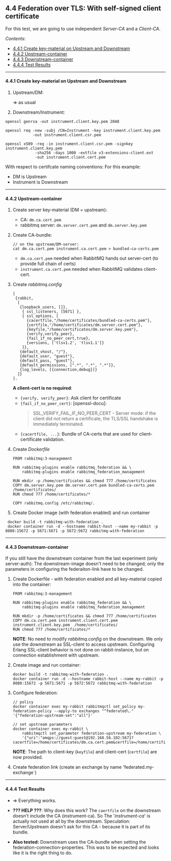 
## 4.4 Federation over TLS: With self-signed client certificate

For this test, we are going to use independent *Server-CA* and a *Client-CA*.


*Contents*:
- [4.4.1 Create key-material on Upstream and Downstream](#441-create-key-material-on-upstream-and-downstream)
- [4.4.2 Upstream-container](#442-upstream-container)
- [4.4.3 Downstream-container](#443-downstream-container)
- [4.4.4 Test Results](#444-test-results)

---

#### 4.4.1 Create key-material on Upstream and Downstream

1. Upstream/DM: 

   => as usual

2. Downstream/Instrument:

````
openssl genrsa -out instrument.client.key.pem 2048

openssl req -new -subj /CN=Instrument -key instrument.client.key.pem 
            -out instrument.client.csr.pem

openssl x509 -req -in instrument.client.csr.pem -signkey instrument.client.key.pem 
             -sha256 -days 1000 -extfile v3-extensions-client.ext 
             -out instrument.client.cert.pem 
````

With respect to certifcate naming conventions: For this example:
- DM is Upstream
- Instrument is Downstream 

---

#### 4.4.2 Upstream-container

1. Create server key-material (DM = upstream):
   - CA: `dm.ca.cert.pem` 
   - rabbitmq server: `dm.server.cert.pem` and `dm.server.key.pem`


2. Create CA-bundle:
   ````
   // on the upstream/DM-server: 
   cat dm.ca.cert.pem instrument.ca.cert.pem > bundled-ca-certs.pem
   ````
   - `dm.ca.cert.pem` needed when RabbitMQ hands out server-cert (to provide full chain of certs)
   - `instrument.ca.cert.pem` needed when RabbitMQ validates client-cert.
   

3. Create *rabbitmq.config*
   ````
   [
    {rabbit,
     [
      {loopback_users, []},
       { ssl_listeners, [5671] },
       { ssl_options, [
         {cacertfile,"/home/certificates/bundled-ca-certs.pem"},
         {certfile,"/home/certificates/dm.server.cert.pem"},
         {keyfile,"/home/certificates/dm.server.key.pem"},
         {verify,verify_peer},
         {fail_if_no_peer_cert,true},
         {versions, ['tlsv1.2', 'tlsv1.1']}
       ]},
      {default_vhost, "/"},
      {default_user, "guest"},
      {default_pass, "guest"},
      {default_permissions, [".*", ".*", ".*"]},
      {log_levels, [{connection,debug}]}	
     ]}
   ].
   ````
     
    **A client-cert is no required**:
      - `{verify, verify_peer}`: Ask client for certificate
      - `{fail_if_no_peer_cert}`: [openssl-docu]: 
        > SSL_VERIFY_FAIL_IF_NO_PEER_CERT - Server mode: if the client did not return a certificate, the TLS/SSL handshake is immediately terminated.
      - `{cacertfile, ...}`: Bundle of CA-certs that are used for client-certificate validation.


4. Create *Dockerfile*
   ````
   FROM rabbitmq:3-management

   RUN rabbitmq-plugins enable rabbitmq_federation && \ 
       rabbitmq-plugins enable rabbitmq_federation_management

   RUN mkdir -p /home/certificates && chmod 777 /home/certificates
   COPY dm.server.key.pem dm.server.cert.pem bundled-ca-certs.pem /home/certificates/
   RUN chmod 777 /home/certificates/*

   COPY rabbitmq.config /etc/rabbitmq/.
   ````


5. Create Docker image (with federation enabled) and run container
  ````
   docker build -t rabbitmq-with-federation .  
   docker container run -d --hostname rabbit-host --name my-rabbit -p 8080:15672 -p 5671:5671 -p 5672:5672 rabbitmq-with-federation 
  ````

---

#### 4.4.3 Downstream-container

If you still have the downstream container from the last experiment (only server-auth): 
The downstream-image doesn't need to be changed; only the parameters in configuring the federaiton-link have to be changed.

1. Create Dockerfile - with federation enabled and all key-material copied into the container:
   ````
   FROM rabbitmq:3-management

   RUN rabbitmq-plugins enable rabbitmq_federation && \
       rabbitmq-plugins enable rabbitmq_federation_management

   RUN mkdir -p /home/certificates && chmod 777 /home/certificates
   COPY dm.ca.cert.pem instrument.client.cert.pem instrument.client.key.pem  /home/certificates/
   RUN chmod 777 /home/certificates/*
   ````

   **NOTE**: No need to modify *rabbitmq.config* on the downstream.
   We only use the downstream as SSL-client to access upstream.
   Configuring Erlang SSL-client behavior is not done on rabbit-instance, but on connection establishment with upstream.


2. Create image and run container:
   ````
   docker build -t rabbitmq-with-federation .  
   docker container run -d --hostname rabbit-host --name my-rabbit -p 8080:15672 -p 5671:5671 -p 5672:5672 rabbitmq-with-federation 
   ````

3. Configure federation:
   ````
   // policy
   docker container exec my-rabbit rabbitmqctl set_policy my-federation-policy --apply-to exchanges "^federated\." '{"federation-upstream-set":"all"}'   

   // set upstream parameters
   docker container exec my-rabbit \
       rabbitmqctl set_parameter federation-upstream my-federation \
       '{"uri":"amqps://guest:guest@192.168.56.102:5671?cacertfile=/home/certificates/dm.ca.cert.pem&certfile=/home/certificates/instrument.client.cert.pem&keyfile=/home/certificates/instrument.client.key.pem&verify=verify_peer&server_name_indication=x800dm","expires":3600000}'
   ````

   **NOTE**: The path to client-key (`keyfile`) and client-cert (`certfile`) are now provided. 

    

4. Create federation link (create an exchange by name 'federated.my-exchange`)

---

#### 4.4.4 Test Results

- => Everything works.


- **??? HELP ???**: Why does this work? The `caertfile` on the downstream doesn't include the CA (instrument-ca). So
The '*instrument-ca*' is actually not used at all by the downstream.
Speculation: Server/Upstream doesn't ask for this CA - because it is part of its bundle.  

- **Also tested:** Downstream uses the CA-bundle when setting the federation-connection-properties. 
  This was to be expected and looks like it is the right thing to do.
